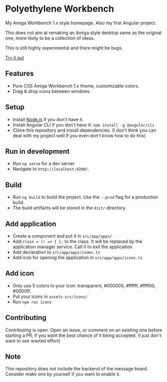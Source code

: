 # Polyethylene Workbench

My Amiga Workbench 1.x style homepage. Also my first Angular project.

This does not aim at remaking an Amiga style desktop same as the original one, more likely to be a collection of ideas.

This is still highly experimental and there might be bugs.

[Try it out](https://polyethylene.app/)

## Features

- Pure CSS Amiga Workbench 1.x theme, customizable colors.
- Drag & drop icons between windows

## Setup

- Install [Node.js](https://nodejs.org/) if you don't have it.
- Install Angular CLI if you don't have it: `npm install -g @angular/cli`
- Clone this repository and install dependencies. (I don't think you can deal with my project well if you even don't know how to do this)

## Run in development

- Run `ng serve` for a dev server
- Navigate to `http://localhost:4200/`.

## Build

- Run `ng build` to build the project. Use the `--prod` flag for a production build.
- The build artifacts will be stored in the `dist/` directory.

## Add application
- Create a component and put it in `src/app/apps/`
- Add `close = () => { };` to the class. It will be replaced by the application manager service. Call it to exit the application.
- Add declaration to `src/app/apps/index.ts`
- Add icon for opening the application in `src/app/apps/icons.ts`

## Add icon

- Only use 5 colors in your icon: transparent, #000000, #ffffff, #ffff00, #0000ff.
- Put your icons in `assets-src/icons/`
- Run `npm run icons`

## Contributing

Contributing is open. Open an issue, or comment on an existing one before starting a PR, if you want the best chance of it being accepted. (I just don't want to see wasted effort)

## Note

This repository does not include the backend of the message board. Consider make one by yourself if you want to enable it.
